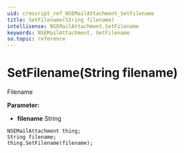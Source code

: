 ```yaml
---
uid: crmscript_ref_NSEMailAttachment_SetFilename
title: SetFilename(String filename)
intellisense: NSEMailAttachment.SetFilename
keywords: NSEMailAttachment, GetFilename
so.topic: reference
---
```


# SetFilename(String filename)

Filename

**Parameter:** 
* **filename** String

```crmscript
NSEMailAttachment thing;
String filename;
thing.SetFilename(filename);
```

